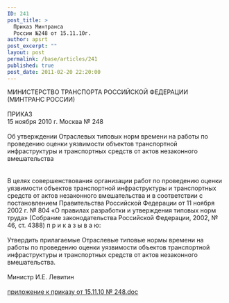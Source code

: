```yaml
---
ID: 241
post_title: >
  Приказ Минтранса
  России №248 от 15.11.10г.
author: apsrt
post_excerpt: ""
layout: post
permalink: /base/articles/241
published: true
post_date: 2011-02-20 22:20:00
---
```

МИНИСТЕРСТВО ТРАНСПОРТА РОССИЙСКОЙ ФЕДЕРАЦИИ<br />
(МИНТРАНС РОССИИ)<br />
<br />
ПРИКАЗ<br />
15 ноября 2010 г.	Москва	№ 248<br />
<br />
Об утверждении Отраслевых типовых норм времени на работы по проведению оценки уязвимости объектов транспортной инфраструктуры и транспортных средств от актов незаконного вмешательства<br />
<br />
<br />
В целях совершенствования организации работ по проведению оценки уязвимости объектов транспортной инфраструктуры и транспортных средств от актов незаконного вмешательства и в соответствии с постановлением Правительства Российской Федерации от 11 ноября 2002 г. № 804 «О правилах разработки и утверждения типовых норм труда» (Собрание законодательства Российской Федерации, 2002, № 46, ст. 4388) п р и к а з ы в а ю:<br />
<br />
Утвердить прилагаемые Отраслевые типовые нормы времени на работы по проведению оценки уязвимости объектов транспортной инфраструктуры и транспортных средств от актов незаконного вмешательства.<br />
<br />
Министр 			         						                     И.Е. Левитин<br />
<br />
<a href="http://www.apsrt.ru/docs/prilozhenie_k_prikazu_15-11-10_248.doc"><span style="text-decoration:underline;">приложение к приказу от 15.11.10 № 248.doc</span></a>